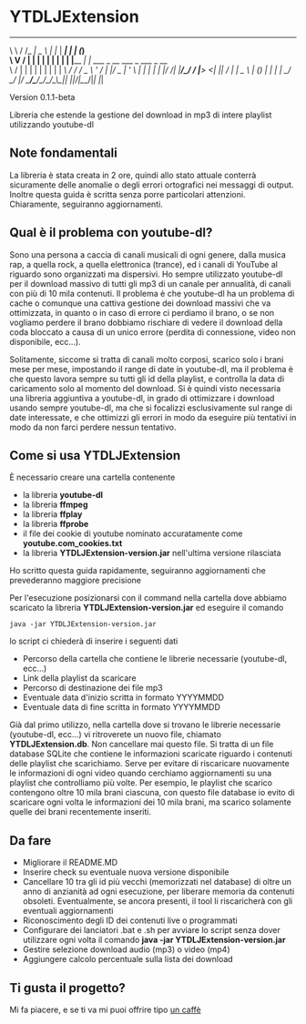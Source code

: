 # YTDLJExtension
__   _____________ _        ___ _____     _                 _             
\ \ / /_   _|  _  \ |      |_  |  ___|   | |               (_)            
 \ V /  | | | | | | |        | | |____  _| |_ ___ _ __  ___ _  ___  _ __  
  \ /   | | | | | | |        | |  __\ \/ / __/ _ \ '_ \/ __| |/ _ \| '_ \ 
  | |   | | | |/ /| |____/\__/ / |___>  <| ||  __/ | | \__ \ | (_) | | | |
  \_/   \_/ |___/ \_____/\____/\____/_/\_\\__\___|_| |_|___/_|\___/|_| |_|

Version 0.1.1-beta
  
Libreria che estende la gestione del download in mp3 di intere playlist utilizzando youtube-dl

## Note fondamentali
La libreria è stata creata in 2 ore, quindi allo stato attuale conterrà sicuramente delle anomalie o degli errori ortografici nei messaggi di output. Inoltre questa guida è scritta senza porre particolari attenzioni. Chiaramente, seguiranno aggiornamenti.

## Qual è il problema con youtube-dl?
Sono una persona a caccia di canali musicali di ogni genere, dalla musica rap, a quella rock, a quella elettronica (trance), ed i canali di YouTube al riguardo sono organizzati ma dispersivi. Ho sempre utilizzato youtube-dl per il download massivo di tutti gli mp3 di un canale per annualità, di canali con più di 10 mila contenuti. Il problema è che youtube-dl ha un problema di cache o comunque una cattiva gestione dei download massivi che va ottimizzata, in quanto o in caso di errore ci perdiamo il brano, o se non vogliamo perdere il brano dobbiamo rischiare di vedere il download della coda bloccato a causa di un unico errore (perdita di connessione, video non disponibile, ecc...).

Solitamente, siccome si tratta di canali molto corposi, scarico solo i brani mese per mese, impostando il range di date in youtube-dl, ma il problema è che questo lavora sempre su tutti gli id della playlist, e controlla la data di caricamento solo al momento del download. Si è quindi visto necessaria una libreria aggiuntiva a youtube-dl, in grado di ottimizzare i download usando sempre youtube-dl, ma che si focalizzi esclusivamente sul range di date interessate, e che ottimizzi gli errori in modo da eseguire più tentativi in modo da non farci perdere nessun tentativo.

## Come si usa YTDLJExtension
È necessario creare una cartella contenente

  - la libreria **youtube-dl**
  - la libreria **ffmpeg**
  - la libreria **ffplay**
  - la libreria **ffprobe**
  - il file dei cookie di youtube nominato accuratamente come **youtube.com\_cookies.txt**
  - la libreria **YTDLJExtension-version.jar** nell'ultima versione rilasciata

Ho scritto questa guida rapidamente, seguiranno aggiornamenti che prevederanno maggiore precisione

Per l'esecuzione posizionarsi con il command nella cartella dove abbiamo scaricato la libreria **YTDLJExtension-version.jar** ed eseguire il comando

    java -jar YTDLJExtension-version.jar

lo script ci chiederà di inserire i seguenti dati

  - Percorso della cartella che contiene le librerie necessarie (youtube-dl, ecc...)
  - Link della playlist da scaricare
  - Percorso di destinazione dei file mp3
  - Eventuale data d'inizio scritta in formato YYYYMMDD
  - Eventuale data di fine scritta in formato YYYYMMDD

Già dal primo utilizzo, nella cartella dove si trovano le librerie necessarie (youtube-dl, ecc...) vi ritroverete un nuovo file, chiamato **YTDLJExtension.db**. Non cancellare mai questo file. Si tratta di un file database SQLite che contiene le informazioni scaricate riguardo i contenuti delle playlist che scarichiamo. Serve per evitare di riscaricare nuovamente le informazioni di ogni video quando cerchiamo aggiornamenti su una playlist che controlliamo più volte. Per esempio, le playlist che scarico contengono oltre 10 mila brani ciascuna, con questo file database io evito di scaricare ogni volta le informazioni dei 10 mila brani, ma scarico solamente quelle dei brani recentemente inseriti.

## Da fare
  - Migliorare il README.MD
  - Inserire check su eventuale nuova versione disponibile
  - Cancellare 10 tra gli id più vecchi (memorizzati nel database) di oltre un anno di anzianità ad ogni esecuzione, per liberare memoria da contenuti obsoleti. Eventualmente, se ancora presenti, il tool li riscaricherà con gli eventuali aggiornamenti
  - Riconoscimento degli ID dei contenuti live o programmati
  - Configurare dei lanciatori .bat e .sh per avviare lo script senza dover utilizzare ogni volta il comando **java -jar YTDLJExtension-version.jar**
  - Gestire selezione download audio (mp3) o video (mp4)
  - Aggiungere calcolo percentuale sulla lista dei download

## Ti gusta il progetto?
Mi fa piacere, e se ti va mi puoi offrire tipo [un caffè](https://ko-fi.com/francescoceliento)